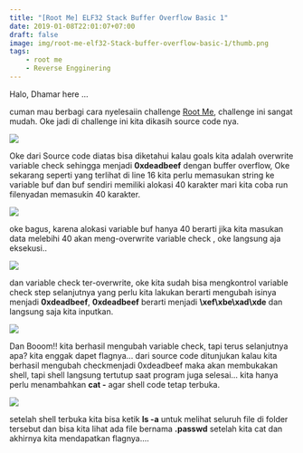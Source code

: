 ```yaml
---
title: "[Root Me] ELF32 Stack Buffer Overflow Basic 1"
date: 2019-01-08T22:01:07+07:00
draft: false
image: img/root-me-elf32-Stack-buffer-overflow-basic-1/thumb.png
tags:
    - root me
    - Reverse Engginering
---
```

Halo, Dhamar here ...

cuman mau berbagi cara nyelesaiin challenge [Root Me](https://www.root-me.org/en/Challenges/App-System/ELF32-Stack-buffer-overflow-basic-1), challenge ini sangat mudah. Oke jadi di challenge ini kita dikasih source code nya.

![](/img/root-me-elf32-Stack-buffer-overflow-basic-1/source-code.png)

Oke dari Source code diatas bisa diketahui kalau goals kita adalah overwrite variable check sehingga menjadi **0xdeadbeef** dengan buffer overflow, Oke sekarang seperti yang terlihat di line 16 kita perlu memasukan string ke variable buf dan buf sendiri memiliki alokasi 40 karakter mari kita coba run filenyadan memasukin 40 karakter.

![](/img/root-me-elf32-Stack-buffer-overflow-basic-1/step-1.png)

oke bagus, karena alokasi variable buf hanya 40 berarti jika kita masukan data melebihi 40 akan meng-overwrite variable check , oke langsung aja eksekusi..

![](/img/root-me-elf32-Stack-buffer-overflow-basic-1/step-2.png)

dan variable check ter-overwrite, oke kita sudah bisa mengkontrol variable check step selanjutnya yang perlu kita lakukan berarti mengubah isinya menjadi **0xdeadbeef**, **0xdeadbeef** berarti menjadi **\xef\xbe\xad\xde** dan langsung saja kita inputkan.

![](/img/root-me-elf32-Stack-buffer-overflow-basic-1/step-3.png)

Dan Booom!! kita berhasil mengubah variable check, tapi terus selanjutnya apa? kita enggak dapet flagnya... dari source code ditunjukan kalau kita berhasil mengubah checkmenjadi 0xdeadbeef maka akan membukakan shell, tapi shell langsung tertutup saat program juga selesai... kita hanya perlu menambahkan **cat -** agar shell code tetap terbuka.

![](/img/root-me-elf32-Stack-buffer-overflow-basic-1/step-4.png)

setelah shell terbuka kita bisa ketik **ls -a** untuk melihat seluruh file di folder tersebut dan bisa kita lihat ada file bernama **.passwd** setelah kita cat dan akhirnya kita mendapatkan flagnya....